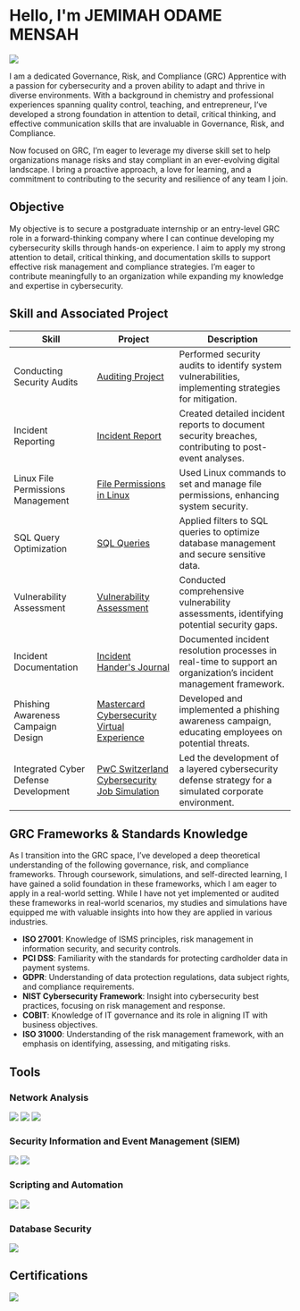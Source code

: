 # Hello, I'm JEMIMAH ODAME MENSAH
<a href="https://www.linkedin.com/in/odmajemahm6772a/"><img src="https://img.shields.io/badge/-LinkedIn-0072b1?&style=for-the-badge&logo=linkedin&logoColor=white" /></a>


I am a dedicated Governance, Risk, and Compliance (GRC) Apprentice with a passion for cybersecurity and a proven ability to adapt and thrive in diverse environments. With a background in chemistry and professional experiences spanning quality control, teaching, and entrepreneur, I’ve developed a strong foundation in attention to detail, critical thinking, and effective communication skills that are invaluable in Governance, Risk, and Compliance.

Now focused on GRC, I’m eager to leverage my diverse skill set to help organizations manage risks and stay compliant in an ever-evolving digital landscape. I bring a proactive approach, a love for learning, and a commitment to contributing to the security and resilience of any team I join.

## Objective

My objective is to secure a postgraduate internship or an entry-level GRC role in a forward-thinking company where I can continue developing my cybersecurity skills through hands-on experience. I aim to apply my strong attention to detail, critical thinking, and documentation skills to support effective risk management and compliance strategies. I’m eager to contribute meaningfully to an organization while expanding my knowledge and expertise in cybersecurity.

## Skill and Associated Project

| Skill                                         | Project         | Description              |
|-----------------------------------------------|----------------------------|--------------------------|
| Conducting Security Audits                            | <a href="https://github.com/Jemimah-Odame-Mensah/Auditing-Project">Auditing Project</a>| Performed security audits to identify system vulnerabilities, implementing strategies for mitigation.|
|Incident Reporting                  | <a href="https://github.com/Jemimah-Odame-Mensah/Incident-report">Incident Report</a>| Created detailed incident reports to document security breaches, contributing to post-event analyses.|
| Linux File Permissions Management | <a href="https://github.com/Jemimah-Odame-Mensah/Using-Linux-commands">File Permissions in Linux</a>| Used Linux commands to set and manage file permissions, enhancing system security.|
| SQL Query Optimization               | <a href="https://github.com/Jemimah-Odame-Mensah/SQL-queries">SQL Queries</a>| Applied filters to SQL queries to optimize database management and secure sensitive data.|
| Vulnerability Assessment                      | <a href="https://github.com/Jemimah-Odame-Mensah/Vulnerability-Assessment/blob/main/README.md">Vulnerability Assessment</a>| Conducted comprehensive vulnerability assessments, identifying potential security gaps.|
| Incident Documentation | <a href="https://github.com/Jemimah-Odame-Mensah/Incident-Handler-s-Journal/blob/main/README.md">Incident Hander's Journal</a>| Documented incident resolution processes in real-time to support an organization’s incident management framework.|
| Phishing Awareness Campaign Design       | <a href="https://github.com/Jemimah-Odame-Mensah/Mastercard-Cybersecurity-Virtual-Experience/blob/main/README.md">Mastercard Cybersecurity Virtual Experience</a>| Developed and implemented a phishing awareness campaign, educating employees on potential threats.|
| Integrated Cyber Defense Development   | <a href="https://github.com/Jemimah-Odame-Mensah/PwC-Switzerland-Cybersecurity-Job-Simulation/blob/main/README.md">PwC Switzerland Cybersecurity Job Simulation</a>| Led the development of a layered cybersecurity defense strategy for a simulated corporate environment.|

## GRC Frameworks & Standards Knowledge
As I transition into the GRC space, I’ve developed a deep theoretical understanding of the following governance, risk, and compliance frameworks. Through coursework, simulations, and self-directed learning, I have gained a solid foundation in these frameworks, which I am eager to apply in a real-world setting. While I have not yet implemented or audited these frameworks in real-world scenarios, my studies and simulations have equipped me with valuable insights into how they are applied in various industries.
- **ISO 27001**: Knowledge of ISMS principles, risk management in information security, and security controls.
- **PCI DSS**: Familiarity with the standards for protecting cardholder data in payment systems.
- **GDPR**: Understanding of data protection regulations, data subject rights, and compliance requirements.
- **NIST Cybersecurity Framework**: Insight into cybersecurity best practices, focusing on risk management and response.
- **COBIT**: Knowledge of IT governance and its role in aligning IT with business objectives.
- **ISO 31000**: Understanding of the risk management framework, with an emphasis on identifying, assessing, and mitigating risks.

## Tools

### Network Analysis
<div>
    <img src="https://img.shields.io/badge/-Wireshark-1679A7?&style=for-the-badge&logo=Wireshark&logoColor=white" />
    <img src="https://img.shields.io/badge/-Suricata-EF3B2D?&style=for-the-badge&logo=Suricata&logoColor=white" />
    <img src="https://img.shields.io/badge/-Tcpdump-4CAF50?&style=for-the-badge&logo=Tcpdump&logoColor=white" />
</div>

### Security Information and Event Management (SIEM)
<div>
    <img src="https://img.shields.io/badge/-Splunk-000000?&style=for-the-badge&logo=Splunk&logoColor=white" />
    <img src="https://img.shields.io/badge/-Chronicle-4285F4?&style=for-the-badge&logo=Chronicle&logoColor=white" />
</div>

### Scripting and Automation
<div>
    <img src="https://img.shields.io/badge/-Python-3776AB?&style=for-the-badge&logo=Python&logoColor=white" />
    <img src="https://img.shields.io/badge/-Bash-4EAA25?&style=for-the-badge&logo=GNU-Bash&logoColor=white" />
</div>

### Database Security
<div>
    <img src="https://img.shields.io/badge/-SQL-4479A1?&style=for-the-badge&logo=MySQL&logoColor=white" />
</div>




## Certifications
<div>
<img src="https://img.shields.io/badge/-Google_Cybersecurity-4285F4?&style=for-the-badge&logo=Google&logoColor=white" />
</div>

